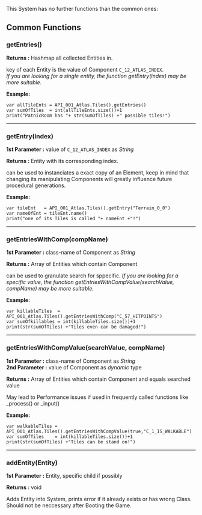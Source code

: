 This System has no further functions than the common ones:

## Common Functions

### getEntries()
**Returns :**  Hashmap all collected Entities in.  

key of each Entity is the value of Component ``C_12_ATLAS_INDEX``.  
*If you are looking for a single entity, the function getEntry(index) may be more suitable.*  

**Example:**  
```
var allTileEnts = API_001_Atlas.Tiles().getEntries()
var sumOfTiles  = int(allTileEnts.size())+1
print("PatnicRoom has "+ str(sumOfTiles) +" possible tiles!")
```  
  
---  
  
### getEntry(index)  
**1st Parameter :** value of ``C_12_ATLAS_INDEX`` as *String*  

**Returns :** Entity with its corresponding index.  

can be used to instanciates a exact copy of an Element, keep in mind that changing its manipulating Components will greatly influence future procedural generations.  

**Example:**  
```
var tileEnt   = API_001_Atlas.Tiles().getEntry("Terrain_0_0")
var nameOfEnt = tileEnt.name()
print("one of its Tiles is called "+ nameEnt +"!")
```  
  
---  
  
### getEntriesWithComp(compName)  
**1st Parameter :** class-name of Component as *String*

**Returns :** Array of Entities which contain Component

can be used to granulate search for sppecific.
*If you are looking for a specific value, the function getEntriesWithCompValue(searchValue, compName) may be more suitable.*  

**Example:**  
```
var killableTiles  = API_001_Atlas.Tiles().getEntriesWithComp("C_57_HITPOINTS")
var sumOfkillables = int(killableTiles.size())+1
print(str(sumOfTiles) +"Tiles even can be damaged!")
```  
  
---  
  
### getEntriesWithCompValue(searchValue, compName)  
**1st Parameter :** class-name of Component as *String*  
**2nd Parameter :** value of Component as *dynamic* type  

**Returns :** Array of Entities which contain Component and equals searched value

May lead to Performance issues if used in frequently called functions like _process() or _input()

**Example:**  
```
var walkableTiles = API_001_Atlas.Tiles().getEntriesWithCompValue(true,"C_1_IS_WALKABLE")
var sumOfTiles    = int(killableTiles.size())+1
print(str(sumOfTiles) +"Tiles can be stand on!")
```  
  
---
  
### addEntity(Entity)  
**1st Parameter :** Entity, specific child if possibly

**Returns :** void 

Adds Entity into System, prints error if it already exists or has wrong Class.  
Should not be neccessary after Booting the Game.